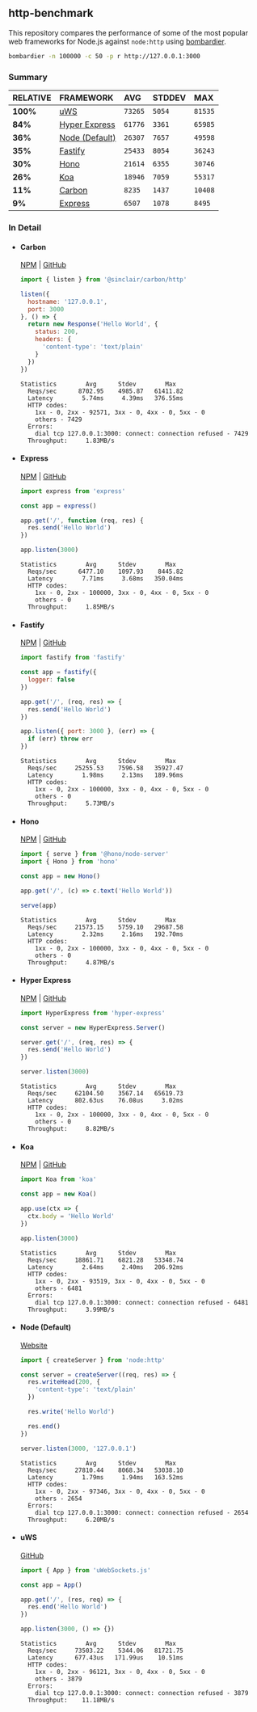 ## http-benchmark

This repository compares the performance of some of the most popular web frameworks for Node.js against `node:http` using [bombardier](https://github.com/codesenberg/bombardier).

```bash
bombardier -n 100000 -c 50 -p r http://127.0.0.1:3000
```

### Summary

| RELATIVE | FRAMEWORK | AVG | STDDEV | MAX |
| :--- | :--- | :--- | :--- | :--- |
| **100%** | [uWS](#uws) | `73265` | `5054` | `81535` |
| **84%** | [Hyper Express](#hyper-express) | `61776` | `3361` | `65985` |
| **36%** | [Node (Default)](#node-default) | `26307` | `7657` | `49598` |
| **35%** | [Fastify](#fastify) | `25433` | `8054` | `36243` |
| **30%** | [Hono](#hono) | `21614` | `6355` | `30746` |
| **26%** | [Koa](#koa) | `18946` | `7059` | `55317` |
| **11%** | [Carbon](#carbon) | `8235` | `1437` | `10408` |
| **9%** | [Express](#express) | `6507` | `1078` | `8495` |


### In Detail

- #### Carbon
  [NPM](https://npmjs.com/@sinclair/carbon) | [GitHub](https://github.com/sinclairzx81/carbon)
  ```js
  import { listen } from '@sinclair/carbon/http'

  listen({
    hostname: '127.0.0.1',
    port: 3000
  }, () => {
    return new Response('Hello World', {
      status: 200,
      headers: {
        'content-type': 'text/plain'
      }
    })
  })
  ```

  ```
  Statistics        Avg      Stdev        Max
    Reqs/sec      8702.95    4985.87   61411.82
    Latency        5.74ms     4.39ms   376.55ms
    HTTP codes:
      1xx - 0, 2xx - 92571, 3xx - 0, 4xx - 0, 5xx - 0
      others - 7429
    Errors:
      dial tcp 127.0.0.1:3000: connect: connection refused - 7429
    Throughput:     1.83MB/s
  ```

- #### Express
  [NPM](https://npmjs.com/express) | [GitHub](https://github.com/expressjs/express)
  ```js
  import express from 'express'

  const app = express()

  app.get('/', function (req, res) {
    res.send('Hello World')
  })

  app.listen(3000)
  ```

  ```
  Statistics        Avg      Stdev        Max
    Reqs/sec      6477.10    1097.93    8445.82
    Latency        7.71ms     3.68ms   350.04ms
    HTTP codes:
      1xx - 0, 2xx - 100000, 3xx - 0, 4xx - 0, 5xx - 0
      others - 0
    Throughput:     1.85MB/s
  ```

- #### Fastify
  [NPM](https://npmjs.com/fastify) | [GitHub](https://github.com/fastify/fastify)
  ```js
  import fastify from 'fastify'

  const app = fastify({
    logger: false
  })

  app.get('/', (req, res) => {
    res.send('Hello World')
  })

  app.listen({ port: 3000 }, (err) => {
    if (err) throw err
  })
  ```

  ```
  Statistics        Avg      Stdev        Max
    Reqs/sec     25255.53    7596.58   35927.47
    Latency        1.98ms     2.13ms   189.96ms
    HTTP codes:
      1xx - 0, 2xx - 100000, 3xx - 0, 4xx - 0, 5xx - 0
      others - 0
    Throughput:     5.73MB/s
  ```

- #### Hono
  [NPM](https://npmjs.com/hono) | [GitHub](https://github.com/honojs/hono)
  ```js
  import { serve } from '@hono/node-server'
  import { Hono } from 'hono'

  const app = new Hono()

  app.get('/', (c) => c.text('Hello World'))

  serve(app)
  ```

  ```
  Statistics        Avg      Stdev        Max
    Reqs/sec     21573.15    5759.10   29687.58
    Latency        2.32ms     2.16ms   192.70ms
    HTTP codes:
      1xx - 0, 2xx - 100000, 3xx - 0, 4xx - 0, 5xx - 0
      others - 0
    Throughput:     4.87MB/s
  ```

- #### Hyper Express
  [NPM](https://npmjs.com/hyper-express) | [GitHub](https://github.com/kartikk221/hyper-express)
  ```js
  import HyperExpress from 'hyper-express'

  const server = new HyperExpress.Server()

  server.get('/', (req, res) => {
    res.send('Hello World')
  })

  server.listen(3000)
  ```

  ```
  Statistics        Avg      Stdev        Max
    Reqs/sec     62104.50    3567.14   65619.73
    Latency      802.63us    76.08us     3.02ms
    HTTP codes:
      1xx - 0, 2xx - 100000, 3xx - 0, 4xx - 0, 5xx - 0
      others - 0
    Throughput:     8.82MB/s
  ```

- #### Koa
  [NPM](https://npmjs.com/koa) | [GitHub](https://github.com/koajs/koa)
  ```js
  import Koa from 'koa'

  const app = new Koa()

  app.use(ctx => {
    ctx.body = 'Hello World'
  })

  app.listen(3000)
  ```

  ```
  Statistics        Avg      Stdev        Max
    Reqs/sec     18861.71    6821.28   53348.74
    Latency        2.64ms     2.40ms   206.92ms
    HTTP codes:
      1xx - 0, 2xx - 93519, 3xx - 0, 4xx - 0, 5xx - 0
      others - 6481
    Errors:
      dial tcp 127.0.0.1:3000: connect: connection refused - 6481
    Throughput:     3.99MB/s
  ```

- #### Node (Default)
  [Website](https://nodejs.org/api/http.html)
  ```js
  import { createServer } from 'node:http'

  const server = createServer((req, res) => {
    res.writeHead(200, {
      'content-type': 'text/plain'
    })

    res.write('Hello World')

    res.end()
  })

  server.listen(3000, '127.0.0.1')
  ```

  ```
  Statistics        Avg      Stdev        Max
    Reqs/sec     27810.44    8068.34   53038.10
    Latency        1.79ms     1.94ms   163.52ms
    HTTP codes:
      1xx - 0, 2xx - 97346, 3xx - 0, 4xx - 0, 5xx - 0
      others - 2654
    Errors:
      dial tcp 127.0.0.1:3000: connect: connection refused - 2654
    Throughput:     6.20MB/s
  ```

- #### uWS
  [GitHub](https://github.com/uNetworking/uWebSockets.js)
  ```js
  import { App } from 'uWebSockets.js'

  const app = App()

  app.get('/', (res, req) => {
    res.end('Hello World')
  })

  app.listen(3000, () => {})
  ```

  ```
  Statistics        Avg      Stdev        Max
    Reqs/sec     73503.22    5344.06   81721.75
    Latency      677.43us   171.99us    10.51ms
    HTTP codes:
      1xx - 0, 2xx - 96121, 3xx - 0, 4xx - 0, 5xx - 0
      others - 3879
    Errors:
      dial tcp 127.0.0.1:3000: connect: connection refused - 3879
    Throughput:    11.18MB/s
  ```


